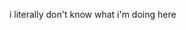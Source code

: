 i literally don't know what i'm doing here

<!---
06Joella/06Joella is a ✨ special ✨ repository because its `README.md` (this file) appears on your GitHub profile.
You can click the Preview link to take a look at your changes.
--->
